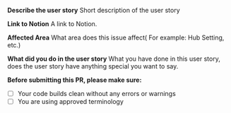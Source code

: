 **Describe the user story**
Short description of the user story

**Link to Notion**
A link to Notion.

**Affected Area**
What area does this issue affect( For example: Hub Setting, etc.)

**What did you do in the user story**
What you have done in this user story, does the user story have anything special you want to say.

**Before submitting this PR, please make sure:**

- [ ] Your code builds clean without any errors or warnings
- [ ] You are using approved terminology
